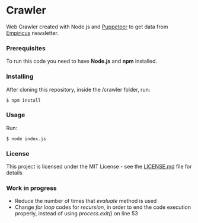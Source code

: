 # Crawler

Web Crawler created with Node.js and [Puppeteer](https://github.com/GoogleChrome/puppeteer) to get data from [Empiricus](https://www.empiricus.com.br/conteudo/newsletters) newsletter.

### Prerequisites

To run this code you need to have **Node.js** and **npm** installed.

### Installing

After cloning this repository, inside the /crawler folder, run:

```
$ npm install
```

### Usage

Run:

```
$ node index.js
```

### License

This project is licensed under the MIT License - see the [LICENSE.md](LICENSE.md) file for details

### Work in progress

* Reduce the number of times that *evaluate* method is used
* Change *for loop* codes for *recursion*, in order to end the code execution properly, instead of using *process.exit()* on line 53
